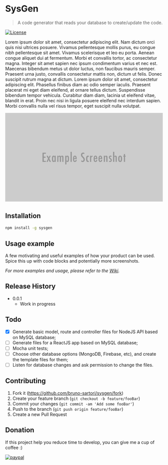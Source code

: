 # SysGen
> A code generator that reads your database to create/update the code.

[![License]][license]

Lorem ipsum dolor sit amet, consectetur adipiscing elit. Nam dictum orci quis nisi ultrices posuere. Vivamus pellentesque mollis purus, eu congue nibh pellentesque sit amet. Vivamus scelerisque et leo eu porta. Aenean congue aliquet dui at fermentum. Morbi et convallis tortor, ac consectetur magna. Integer sit amet sapien nec ipsum condimentum varius et nec est. Maecenas bibendum metus ut dolor luctus, non faucibus mauris semper. Praesent urna justo, convallis consectetur mattis non, dictum ut felis. Donec suscipit rutrum magna at dictum. Lorem ipsum dolor sit amet, consectetur adipiscing elit. Phasellus finibus diam ac odio semper iaculis. Praesent placerat mi eget diam eleifend, at ornare tellus dictum. Suspendisse bibendum tempor vehicula. Curabitur diam diam, lacinia ut eleifend vitae, blandit in erat. Proin nec nisi in ligula posuere eleifend nec interdum sapien. Morbi convallis nulla vel risus tempor, eget suscipit nulla volutpat.

![](header.png)

## Installation

```sh
npm install -g sysgen
```

## Usage example

A few motivating and useful examples of how your product can be used. Spice this up with code blocks and potentially more screenshots.

_For more examples and usage, please refer to the [Wiki][wiki]._

## Release History

* 0.0.1
    * Work in progress

## Todo
- [x] Generate basic model, route and controller files for NodeJS API based on MySQL database;
- [ ] Generate files for a ReactJS app based on MySQL database;
- [ ] Mocha unit tests;
- [ ] Choose other database options (MongoDB, Firebase, etc), and create the template files for them;
- [ ] Listen for database changes and ask permission to change the files.

## Contributing

1. Fork it (<https://github.com/bruno-sartori/sysgen/fork>)
2. Create your feature branch (`git checkout -b feature/fooBar`)
3. Commit your changes (`git commit -am 'Add some fooBar'`)
4. Push to the branch (`git push origin feature/fooBar`)
5. Create a new Pull Request

## Donation
If this project help you reduce time to develop, you can give me a cup of coffee :) 

[![paypal](https://www.paypalobjects.com/en_US/i/btn/btn_donateCC_LG.gif)](https://www.paypal.com/cgi-bin/webscr?cmd=_donations&business=NMPGBVAHJZEN2&currency_code=USD&source=url)

<!-- Markdown link & img dfn's -->
[wiki]: https://github.com/bruno-sartori/sysgen/wiki
[license]: https://img.shields.io/github/license/bruno-sartori/sysgen.svg?style=flat-square